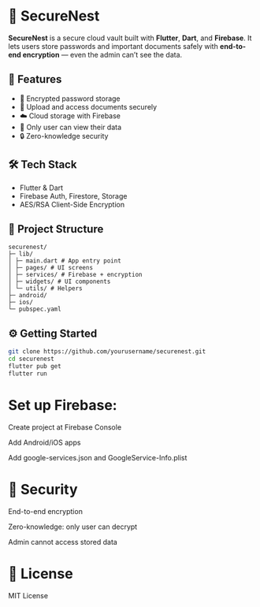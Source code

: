 # 🔐 SecureNest

**SecureNest** is a secure cloud vault built with **Flutter**, **Dart**, and **Firebase**. It lets users store passwords and important documents safely with **end-to-end encryption** — even the admin can’t see the data.

## 🚀 Features
- 🔑 Encrypted password storage  
- 📁 Upload and access documents securely  
- ☁️ Cloud storage with Firebase  
- 👤 Only user can view their data  
- 🔒 Zero-knowledge security  

## 🛠️ Tech Stack
- Flutter & Dart  
- Firebase Auth, Firestore, Storage  
- AES/RSA Client-Side Encryption

## 📁 Project Structure
```
securenest/
├─ lib/
│ ├─ main.dart # App entry point
│ ├─ pages/ # UI screens
│ ├─ services/ # Firebase + encryption
│ ├─ widgets/ # UI components
│ └─ utils/ # Helpers
├─ android/
├─ ios/
└─ pubspec.yaml
```


## ⚙️ Getting Started
```bash
git clone https://github.com/yourusername/securenest.git
cd securenest
flutter pub get
flutter run
```

# Set up Firebase:

 Create project at Firebase Console

 Add Android/iOS apps

 Add google-services.json and GoogleService-Info.plist

# 🔐 Security

 End-to-end encryption

 Zero-knowledge: only user can decrypt

 Admin cannot access stored data

# 📄 License

 MIT License
